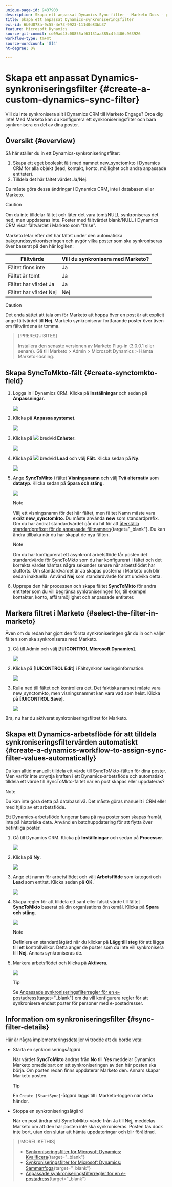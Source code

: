 ```yaml
---
unique-page-id: 9437903
description: Skapa ett anpassat Dynamics Sync-filter - Marketo Docs - produktdokumentation
title: Skapa ett anpassat Dynamics-synkroniseringsfilter
exl-id: 6b0d878a-9c55-4e73-9923-11140e83bb37
feature: Microsoft Dynamics
source-git-commit: cd09ad43c08855af63131aa385c4fd406c963926
workflow-type: tm+mt
source-wordcount: '814'
ht-degree: 0%

---
```


# Skapa ett anpassat Dynamics-synkroniseringsfilter {#create-a-custom-dynamics-sync-filter}

Vill du inte synkronisera allt i Dynamics CRM till Marketo Engage? Oroa dig inte! Med Marketo kan du konfigurera ett synkroniseringsfilter och bara synkronisera en del av dina poster.

## Översikt {#overview}

Så här ställer du in ett Dynamics-synkroniseringsfilter:

1. Skapa ett eget booleskt fält med namnet new_synctomkto i Dynamics CRM för alla objekt (lead, kontakt, konto, möjlighet och andra anpassade entiteter).
1. Tilldela det här fältet värdet Ja/Nej.

Du måste göra dessa ändringar i Dynamics CRM, inte i databasen eller Marketo.

>[!CAUTION]
>
>Om du inte tilldelar fältet och låter det vara tomt/NULL synkroniseras det ned, men uppdateras inte. Poster med fältvärdet blank/NULL i Dynamics CRM visar fältvärdet i Marketo som &quot;false&quot;.

Marketo letar efter det här fältet under den automatiska bakgrundssynkroniseringen och avgör vilka poster som ska synkroniseras över baserat på den här logiken:

| Fältvärde | Vill du synkronisera med Marketo? |
|---|---|
| Fältet finns inte | Ja |
| Fältet är tomt | Ja |
| Fältet har värdet Ja | Ja |
| Fältet har värdet Nej | Nej |

>[!CAUTION]
>
>Det enda sättet att tala om för Marketo att hoppa över en post är att explicit ange fältvärdet till **Nej**. Marketo synkroniserar fortfarande poster över även om fältvärdena är tomma.

>[!PREREQUISITES]
>
>Installera den senaste versionen av Marketo Plug-in (3.0.0.1 eller senare). Gå till Marketo > Admin > Microsoft Dynamics > Hämta Marketo-lösning.

## Skapa SyncToMkto-fält {#create-synctomkto-field}

1. Logga in i Dynamics CRM. Klicka på **Inställningar** och sedan på **Anpassningar**.

   ![](assets/image2015-8-10-21-3a40-3a9.png)

1. Klicka på **Anpassa systemet**.

   ![](assets/image2015-8-10-21-3a42-3a15.png)

1. Klicka på ![](assets/image2015-8-10-21-3a44-3a23.png) bredvid **Enheter**.

   ![](assets/image2015-8-10-21-3a43-3a39.png)

1. Klicka på ![](assets/image2015-8-10-21-3a44-3a23.png) bredvid **Lead** och välj **Fält**. Klicka sedan på **Ny**.

   ![](assets/image2015-8-10-21-3a49-3a49.png)

1. Ange **SyncToMkto** i fältet **Visningsnamn** och välj **Två alternativ** som **datatyp**. Klicka sedan på **Spara och stäng**.

   ![](assets/image2015-9-8-10-3a25-3a33.png)

   >[!NOTE]
   >
   >Välj ett visningsnamn för det här fältet, men fältet Namn måste vara exakt **new_synctomkto**. Du måste använda **new** som standardprefix. Om du har ändrat standardvärdet går du hit för att [återställa standardprefixet för de anpassade fältnamnen](/help/marketo/product-docs/crm-sync/microsoft-dynamics-sync/create-a-custom-dynamics-sync-filter/set-a-default-custom-field-prefix.md){target="_blank"}. Du kan ändra tillbaka när du har skapat de nya fälten.

   >[!NOTE]
   >
   >Om du har konfigurerat ett asynkront arbetsflöde får posten det standardvärde för SyncToMkto som du har konfigurerat i fältet och det korrekta värdet hämtas några sekunder senare när arbetsflödet har slutförts. Om standardvärdet är Ja skapas posterna i Marketo och blir sedan inaktuella. Använd **Nej** som standardvärde för att undvika detta.

1. Upprepa den här processen och skapa fältet **SyncToMkto** för andra entiteter som du vill begränsa synkroniseringen för, till exempel kontakter, konto, affärsmöjlighet och anpassade entiteter.

## Markera filtret i Marketo {#select-the-filter-in-marketo}

Även om du redan har gjort den första synkroniseringen går du in och väljer fälten som ska synkroniseras med Marketo.

1. Gå till Admin och välj **[!UICONTROL Microsoft Dynamics]**.

   ![](assets/image2015-10-9-9-3a50-3a9.png)

1. Klicka på **[!UICONTROL Edit]** i Fältsynkroniseringsinformation.

   ![](assets/image2015-10-9-9-3a52-3a23.png)

1. Rulla ned till fältet och kontrollera det. Det faktiska namnet måste vara new_synctomkto, men visningsnamnet kan vara vad som helst. Klicka på **[!UICONTROL Save]**.

   ![](assets/image2015-10-9-9-3a56-3a23.png)

Bra, nu har du aktiverat synkroniseringsfiltret för Marketo.

## Skapa ett Dynamics-arbetsflöde för att tilldela synkroniseringsfiltervärden automatiskt {#create-a-dynamics-workflow-to-assign-sync-filter-values-automatically}

Du kan alltid manuellt tilldela ett värde till SyncToMkto-fälten för dina poster. Men varför inte utnyttja kraften i ett Dynamics-arbetsflöde och automatiskt tilldela ett värde till SyncToMkto-fältet när en post skapas eller uppdateras?

>[!NOTE]
>
>Du kan inte göra detta på databasnivå. Det måste göras manuellt i CRM eller med hjälp av ett arbetsflöde.
>
>Ett Dynamics-arbetsflöde fungerar bara på nya poster som skapas framåt, inte på historiska data. Använd en batchuppdatering för att flytta över befintliga poster.

1. Gå till Dynamics CRM. Klicka på **Inställningar** och sedan på **Processer**.

   ![](assets/image2015-8-11-8-3a42-3a10.png)

1. Klicka på **Ny**.

   ![](assets/image2015-8-11-8-3a43-3a46.png)

1. Ange ett namn för arbetsflödet och välj **Arbetsflöde** som kategori och **Lead** som entitet. Klicka sedan på **OK**.

   ![](assets/image2015-8-11-8-3a45-3a46.png)

1. Skapa regler för att tilldela ett sant eller falskt värde till fältet **SyncToMkto** baserat på din organisations önskemål. Klicka på **Spara och stäng**.

   ![](assets/setsynctomkto-fix.png)

   >[!NOTE]
   >
   >Definiera en standardåtgärd när du klickar på **Lägg till steg** för att lägga till ett kontrollvillkor. Detta anger de poster som du inte vill synkronisera till **Nej**. Annars synkroniseras de.

1. Markera arbetsflödet och klicka på **Aktivera**.

   ![](assets/image2015-8-11-8-3a57-3a29.png)

   >[!TIP]
   >
   >Se [Anpassade synkroniseringsfilterregler för en e-postadress](/help/marketo/product-docs/crm-sync/microsoft-dynamics-sync/create-a-custom-dynamics-sync-filter/custom-sync-filter-rules-for-an-email-address.md){target="_blank"} om du vill konfigurera regler för att synkronisera endast poster för personer med e-postadresser.

## Information om synkroniseringsfilter {#sync-filter-details}

Här är några implementeringsdetaljer vi trodde att du borde veta:

* Starta en synkroniseringsåtgärd

  När värdet **SyncToMkto** ändras från **No** till **Yes** meddelar Dynamics Marketo omedelbart om att synkroniseringen av den här posten ska börja. Om posten redan finns uppdaterar Marketo den. Annars skapar Marketo posten.

  >[!TIP]
  >
  >En `Create [StartSync]`-åtgärd läggs till i Marketo-loggen när detta händer.

* Stoppa en synkroniseringsåtgärd

  När en post ändrar sitt SyncToMkto-värde från Ja till Nej, meddelas Marketo om att den här posten inte ska synkroniseras. Posten tas dock inte bort, utan den slutar att hämta uppdateringar och blir föråldrad.

>[!MORELIKETHIS]
>
>* [Synkroniseringsfilter för Microsoft Dynamics: Kvalificera](/help/marketo/product-docs/crm-sync/microsoft-dynamics-sync/create-a-custom-dynamics-sync-filter/microsoft-dynamics-sync-filter-qualify.md){target="_blank"}
>* [Synkroniseringsfilter för Microsoft Dynamics: Sammanfoga](/help/marketo/product-docs/crm-sync/microsoft-dynamics-sync/create-a-custom-dynamics-sync-filter/microsoft-dynamics-sync-filter-merge.md){target="_blank"}
>* [Anpassade synkroniseringsfilterregler för en e-postadress](/help/marketo/product-docs/crm-sync/microsoft-dynamics-sync/create-a-custom-dynamics-sync-filter/custom-sync-filter-rules-for-an-email-address.md){target="_blank"}
